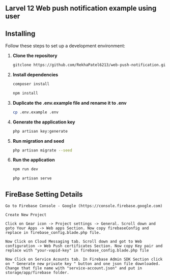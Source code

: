 ## Larvel 12 Web push notification example using user

## Installing

Follow these steps to set up a development environment:

1. **Clone the repository**

    ```bash
    gitclone https://github.com/RekhaPatel6213/web-push-notification.git
    ```

2. **Install dependencies**

    ```bash
    composer install
    ```

    ```bash
    npm install
    ```

3. **Duplicate the .env.example file and rename it to .env**

    ```bash
    cp .env.example .env
    ```

4. **Generate the application key**

    ```bash
    php artisan key:generate
    ```

5. **Run migration and seed**

    ```bash
    php artisan migrate --seed
    ```

6. **Run the application**

    ```bash
    npm run dev
    ```

    ```bash
    php artisan serve
    ```
## FireBase Setting Details


    Go to Firebase Console - Google (https://console.firebase.google.com)

    Create New Project

    Click on Gear icon -> Project settings -> General. Scroll down and goto Your Apps -> Web apps Section. Now copy firebaseConfig and replace in firebase_config.blade.php file.

    Now Click on Cloud Messaging tab. Scroll down and got to Web configuration -> Web Push certificates Section. Now copy Key pair and replace with "your-vapid-key" in firebase_config.blade.php file

    Now Click on Service Acounts tab. In Firebase Admin SDK Section click on " Generate new private key " button and one json file downloaded. Change that file name with "service-account.json" and put in storage/app/firebase folder.